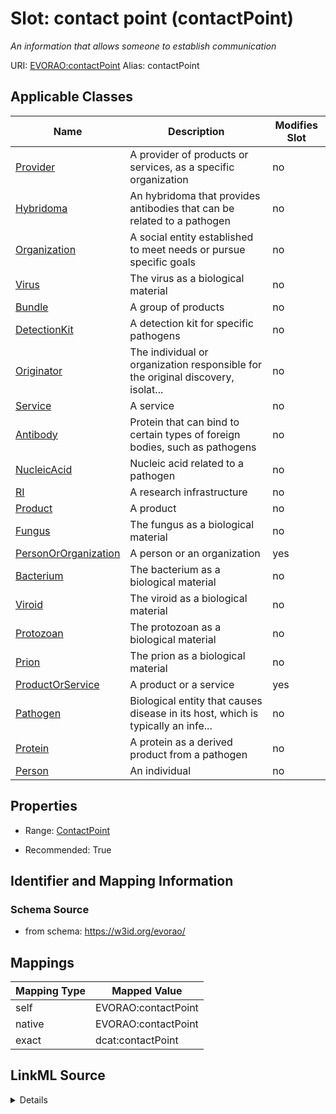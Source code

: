

# Slot: contact point (contactPoint) 


_An information that allows someone to establish communication_





URI: [EVORAO:contactPoint](https://w3id.org/evorao/contactPoint)
Alias: contactPoint

<!-- no inheritance hierarchy -->





## Applicable Classes

| Name | Description | Modifies Slot |
| --- | --- | --- |
| [Provider](Provider.md) | A provider of products or services, as a specific organization |  no  |
| [Hybridoma](Hybridoma.md) | An hybridoma that provides antibodies that can be related to a pathogen |  no  |
| [Organization](Organization.md) | A social entity established to meet needs or pursue specific goals |  no  |
| [Virus](Virus.md) | The virus as a biological material |  no  |
| [Bundle](Bundle.md) | A group of products |  no  |
| [DetectionKit](DetectionKit.md) | A detection kit for specific pathogens |  no  |
| [Originator](Originator.md) | The individual or organization responsible for the original discovery, isolat... |  no  |
| [Service](Service.md) | A service |  no  |
| [Antibody](Antibody.md) | Protein that can bind to certain types of foreign bodies, such as pathogens |  no  |
| [NucleicAcid](NucleicAcid.md) | Nucleic acid related to a pathogen |  no  |
| [RI](RI.md) | A research infrastructure |  no  |
| [Product](Product.md) | A product |  no  |
| [Fungus](Fungus.md) | The fungus as a biological material |  no  |
| [PersonOrOrganization](PersonOrOrganization.md) | A person or an organization |  yes  |
| [Bacterium](Bacterium.md) | The bacterium as a biological material |  no  |
| [Viroid](Viroid.md) | The viroid as a biological material |  no  |
| [Protozoan](Protozoan.md) | The protozoan as a biological material |  no  |
| [Prion](Prion.md) | The prion as a biological material |  no  |
| [ProductOrService](ProductOrService.md) | A product or a service |  yes  |
| [Pathogen](Pathogen.md) | Biological entity that causes disease in its host, which is typically an infe... |  no  |
| [Protein](Protein.md) | A protein as a derived product from a pathogen |  no  |
| [Person](Person.md) | An individual |  no  |







## Properties

* Range: [ContactPoint](ContactPoint.md)

* Recommended: True





## Identifier and Mapping Information







### Schema Source


* from schema: https://w3id.org/evorao/




## Mappings

| Mapping Type | Mapped Value |
| ---  | ---  |
| self | EVORAO:contactPoint |
| native | EVORAO:contactPoint |
| exact | dcat:contactPoint |




## LinkML Source

<details>
```yaml
name: contactPoint
description: An information that allows someone to establish communication
title: contact point
from_schema: https://w3id.org/evorao/
exact_mappings:
- dcat:contactPoint
rank: 1000
alias: contactPoint
domain_of:
- PersonOrOrganization
- ProductOrService
range: ContactPoint
required: false
recommended: true
multivalued: false

```
</details>